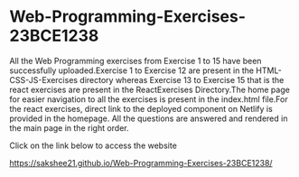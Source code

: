 # Web-Programming-Exercises-23BCE1238

All the Web Programming exercises from Exercise 1 to 15 have been successfully uploaded.Exercise 1 to Exercise 12 are present in the HTML-CSS-JS-Exercises directory whereas Exercise 13 to Exercise 15 that is the react exercises are present in the ReactExercises Directory.The home page for easier navigation to all the exercises is present in the index.html file.For the react exercises, direct link to the deployed component on Netlify is provided in the homepage. All the questions are answered and rendered in the main page in the right order.

Click on the link below to access the website

https://sakshee21.github.io/Web-Programming-Exercises-23BCE1238/